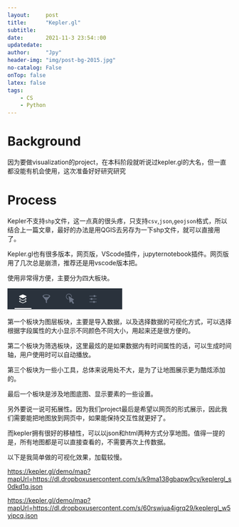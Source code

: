 ```yaml
---
layout:     post
title:      "Kepler.gl"
subtitle:   
date:       2021-11-3 23:54::00
updatedate:
author:     "Jpy"
header-img: "img/post-bg-2015.jpg"
no-catalog: False
onTop: false
latex: false
tags:
    - CS
    - Python
---
```


# Background

因为要做visualization的project，在本科阶段就听说过kepler.gl的大名，但一直都没能有机会使用，这次准备好好研究研究

# Process

Kepler不支持`shp`文件，这一点真的很头疼，只支持`csv`,`json`,`geojson`格式，所以结合上一篇文章，最好的办法是用QGIS去另存为一下shp文件，就可以直接用了。

Kepler.gl也有很多版本，网页版，VScode插件，jupyternotebook插件。网页版用了几次总是崩溃，推荐还是用vscode版本把。

使用非常得方便，主要分为四大板块。

![image-20211103235718888](https://raw.githubusercontent.com/Jia-py/blog_picture/master/img/image-20211103235718888.png)

第一个板块为图层板块，主要是导入数据，以及选择数据的可视化方式，可以选择根据字段属性的大小显示不同颜色不同大小，用起来还是很方便的。

第二个板块为筛选板块，这里最炫的是如果数据内有时间属性的话，可以生成时间轴，用户使用时可以自动播放。

第三个板块为一些小工具，总体来说用处不大，是为了让地图展示更为酷炫添加的。

最后一个板块是涉及地图底图、显示要素的一些设置。

另外要说一说可拓展性。因为我们project最后是希望以网页的形式展示，因此我们需要能把地图放到网页中，如果能保持交互性就更好了。

而kepler拥有很好的移植性，可以以json和html两种方式分享地图。值得一提的是，所有地图都是可以直接查看的，不需要再次上传数据。

以下是我简单做的可视化效果，加载较慢。

https://kepler.gl/demo/map?mapUrl=https://dl.dropboxusercontent.com/s/k9ma138gbapw9cy/keplergl_s0dkd1q.json

https://kepler.gl/demo/map?mapUrl=https://dl.dropboxusercontent.com/s/60rswjua4igrq29/keplergl_w5yipcq.json